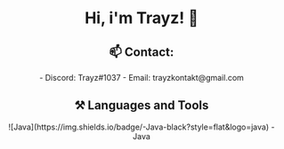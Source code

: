 <div align="center">
<h1>Hi, i'm Trayz! 👋</h2>
<h2>📫 Contact:</h2>
- Discord: Trayz#1037
- Email: trayzkontakt@gmail.com

<h2>⚒ Languages and Tools</h2>
  ![Java](https://img.shields.io/badge/-Java-black?style=flat&logo=java)
- Java
</div>
